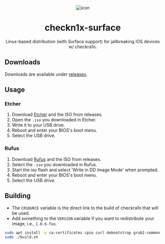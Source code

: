 <div align="center">
<picture>
<source media="(prefers-color-scheme: dark)" srcset="icon_light.png">
<img src="icon_dark.png" alt="icon">
</picture>

# checkn1x-surface

Linux-based distribution (with Surface support) for jailbreaking iOS devices w/ checkra1n.
</div>

## Downloads

Downloads are available under [releases](https://github.com/l1ghtmann/checkn1x-surface/releases).

## Usage
### Etcher
1. Download [Etcher](https://etcher.io) and the ISO from releases.
2. Open the ``.iso`` you downloaded in Etcher.
3. Write it to your USB drive.
4. Reboot and enter your BIOS's boot menu.
5. Select the USB drive.

### Rufus
1. Download [Rufus](https://rufus.ie/en/) and the ISO from releases.
2. Select the ``.iso`` you downloaded in Rufus.
3. Start the iso flash and select 'Write in DD Image Mode' when prompted.
4. Reboot and enter your BIOS's boot menu.
5. Select the USB drive.

## Building

* The ``CRSOURCE`` variable is the direct link to the build of checkra1n that will be used.
* Add something to the ``VERSION`` variable if you want to redistribute your image, i.e., ``1.0.6-foo``.

```sh
sudo apt install -y ca-certificates cpio curl debootstrap grub2-common grub-efi-amd64-bin grub-pc-bin gzip mtools tar xorriso xz-utils
sudo ./build.sh
```
